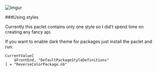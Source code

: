 
![Imgur](http://i.imgur.com/tJLjerW.png)

###Using styles

Currently this paclet contains only one style so I did't spend time on creating any fancy api. 

If you want to enable dark theme for packages just install the paclet and run:
 
 
    CurrentValue[
        $FrontEnd, "DefaultPackageStyleDefinitions"
    ] = "ReverseColorPackage.nb"